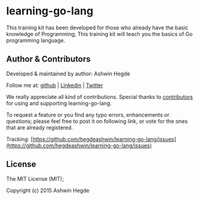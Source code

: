 # learning-go-lang

This training kit has been developed for those who already have the basic knowledge of Programming; This training kit will teach you the basics of Go programming language.

## Author & Contributors

Developed &amp; maintained by author: Ashwin Hegde

Follow me at: [github](https://github.com/hegdeashwin) | [Linkedin](http://in.linkedin.com/in/hegdeashwin) | [Twitter](https://twitter.com/hegdeashwin3)

We really appreciate all kind of contributions. Special thanks to <a href="//github.com/hegdeashwin/learning-go-lang/graphs/contributors" target="_blank">contributors</a> for using and supporting learning-go-lang.

To request a feature or you find any typo errors, enhancements or questions; please feel free to post it on following link, or vote for the ones that are already registered.

Tracking: [https://github.com/hegdeashwin/learning-go-lang/issues](https://github.com/hegdeashwin/learning-go-lang/issues)

## License

The MIT License (MIT); 

Copyright (c) 2015 Ashwin Hegde
